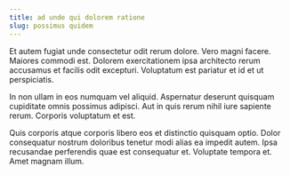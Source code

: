 ```yaml
---
title: ad unde qui dolorem ratione
slug: possimus quidem
---
```


Et autem fugiat unde consectetur odit rerum dolore. Vero magni facere. Maiores commodi est. Dolorem exercitationem ipsa architecto rerum accusamus et facilis odit excepturi. Voluptatum est pariatur et id et ut perspiciatis.

In non ullam in eos numquam vel aliquid. Aspernatur deserunt quisquam cupiditate omnis possimus adipisci. Aut in quis rerum nihil iure sapiente rerum. Corporis voluptatum et est.

Quis corporis atque corporis libero eos et distinctio quisquam optio. Dolor consequatur nostrum doloribus tenetur modi alias ea impedit autem. Ipsa recusandae perferendis quae est consequatur et. Voluptate tempora et. Amet magnam illum.
